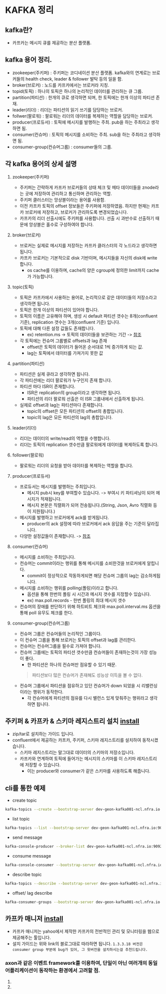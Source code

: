 # KAFKA 정리

## kafka란? 
- 카프카는 메시지 큐를 제공하는 분산 플랫폼.

## kafka 용어 정리.
- zookeeper(주키퍼) : 주키퍼는 코디네이션 분산 플랫폼. kafka와의 연계로는 브로커들의 health check, leader & follower 발탁 등의 일을 함.
- broker(브로커) : 노드를 카프카에서는 브로커라 지칭.
- topid(토픽) : 하나의 토픽은 하나의 논리적인 데이터를 관리하는 큐 그룹.
- partition(파티션) : 한개의 큐로 생각하면 되며, 한 토픽에는 한개 이상의 파티션 존재.
- leader(리더) : 리더는 파티션의 읽기 쓰기를 담당하는 브로커.
- follwer(팔로워) :  팔로워는 리더의 데이터를 복제하는 역할을 담당하는 브로커.
- producer(프로듀서) : 토픽에 메시지를 발행하는 주최. pub을 하는 주최라고 생각하면 됨.
- consumer(컨슈머) : 토픽의 메시지를 소비하는 주최. sub을 하는 주최라고 생각하면 됨.
- consumer-group(컨슈머그룹) : consumer들의 그룹.

## 각 kafka 용어의 상세 설명

1. zookeeper(주키퍼)
    - 주키퍼는 간략하게 카프카 브로커들의 상태 체크 및 메타 데이터들을 znode라는 곳에 저장하여 관리하고 통신하며 관리하는 역할.
    - 주키퍼 클러스터는 앙상블이라는 용어를 사용함.
    - 이전 카프카 토픽의 offset 정보들은 주키퍼에 저장하였음. 하지만 현재는 카프카 브로커에 저장하고, 브로커가 관리하도록 변경되었습니다.
    - 카프카의 리더 선출시에도 주키퍼를 사용합니다. 선출 시 과반수로 선출하기 때문에 앙상블은 홀수로 구성하여야 합니다.

2. broker(브로커)
    - 브로커는 실제로 메시지를 저장하는 카프카 클러스터의 각 노드라고 생각하면 됩니다.
    - 카프카 브로커는 기본적으로 disk 기반이며, 메시지들을 자신의 disk에 write합니다.
        - os cache를 이용하며, cache의 양은 cgroup에 정의한 limit까지 cache가 가능합니다.

3. topic(토픽)
    - 토픽은 카프카에서 사용하는 용어로, 논리적으로 같은 데이터들의 저장소라고 생각하면 됩니다.
    - 토픽은 한개 이상의 파티션이 있어야 합니다.
    - 토픽의 이름은 고유해야 하며, 생성 시 default 파티션 갯수는 8개(confluent 기준), replication 갯수는 3개(confluent 기준) 입니다.
    - 토픽에 대해 다른 설정 값들도 존재합니다.
        - ex) retention.ms -> 토픽의 데이터들을 보관하는 기간 -> [참조](https://kafka.apache.org/23/documentation.html)
    - 각 토픽에는 컨슈머 그룹별로 offsets과 lag 존재
        - offset은 토픽의 데이터가 들어온 순서대로 1씩 증가하게 되는 값.
        - lag는 토픽에서 데이터를 가져가지 못한 값
    
4. partition(파티션) 
    - 파티션은 실제 큐라고 생각하면 됩니다.
    - 각 파티션에는 리더 팔로워가 누구인지 존재 합니다.
    - 파티션 마다 ISR이 존재합니다.
        - ISR은 replication의 group이라고 생각하면 됩니다.
        - 파티션의 리더 팔로워 선출은 이 ISR 그룹내에서 선출하게 됩니다.
    - 실제로 offset과 lag는 파티션마다 존재합니다.
        - topic의 offset은 모든 파티션의 offset의 총합입니다.
        - topic의 lag은 모든 파티션의 lag의 총합입니다.

5. leader(리더)
    - 리더는 데이터의 write/read의 역할을 수행합니다.
    - 리더는 토픽의 replication 갯수만큼 팔로워에게 데이터를 복제하도록 합니다.

6. follower(팔로워)
    - 팔로워는 리더의 요청을 받아 데이터를 복제하는 역할을 합니다.

7. producer(프로듀서)
    - 프로듀서는 메시지를 발행하는 주최입니다.
        - 메시지 pub시 key를 부여할수 있습니다. -> 부여시 키 파티셔닝이 되어 메시지가 적재됩니다.
        - 메시지 본문은 직렬화가 되어 전송됩니다.(String, Json, Avro 직렬화 등이 지원됩니다.)
    - 메시지를 발행하고 브로커에게 ack를 받게됩니다.
        - producer의 ack 설정에 따라 브로커에서 ack 응답을 주는 기준이 달라집니다.
    - 다양한 설정값들이 존재합니다. -> [참조](https://kafka.apache.org/23/documentation.html#producerapi)
    
8. consumer(컨슈머)
    - 메시지를 소비하는 주최입니다.
    - 컨슈머는 commit이라는 행위를 통해 메시지를 소비한것을 브로커에게 알립니다.
        - commit이 정상적으로 작동하게되면 해당 컨슈머 그룹의 lag는 감소하게됩니다.
    - 메시지를 소비하는 행위를 polling(폴링)이라고 합니다.
        - 옵션을 통해 한번의 폴링 시 시간과 메시지 갯수를 지정할수 있습니다.
        - ex) max.poll.records - 한번 폴링의 최대 메시지 갯수
    - 컨슈머의 장애를 판단하기 위해 하트비트 체크와 max.poll.interval.ms 옵션을 통해 poll 유무도 체크를 한다.

9. consumer-group(컨슈머그룹)
    - 컨슈머 그룹은 컨슈머들의 논리적인 그룹이다.
    - 이 컨슈머 그룹을 통해 브로커는 토픽의 offset과 lag를 관리한다.
    - 컨슈머는 컨슈머그룹을 필수로 가져야 합니다. 
    - 컨슈머 그룹에는 토픽의 파티션 갯수만큼 컨슈머들이 존재하는것이 가장 성능이 좋다.
        - 한 파티션은 하나의 컨슈머만 점유할 수 있기 때문.
        > 파티션보다 많은 컨슈머가 존재해도 성능상 이득을 볼 수 없다.
    - 컨슈머 그룹에서 파티션을 점유하고 있던 컨슈머가 down 되었을 시 리밸런싱이라는 행위가 동작한다.
        - 각 컨슈머에게 파티션의 점유를 다시 밸런스 있게 맞춰주는 행위라고 생각하면 됩니다.

## 주키퍼 & 카프카 & 스키마 레지스트리 설치 [install](https://docs.confluent.io/current/installation/installing_cp/zip-tar.html)

- zip/tar로 설치하는 가이드 입니다.
- confluent에서 제공하는 카프카, 주키퍼, 스키마 레지스트리를 설치하여 동작시켰습니다.
    - 스키마 레지스트리는 말그대로 데이터의 스키마의 저장소입니다.
    - 카프카와 연계하여 토픽에 들어가는 메시지의 스키마를 이 스키마 레지스트리에 저장할 수 있습니다.
        - 이는 producer와 consumer가 같은 스키마를 사용하도록 해줍니다.



## cli를 통한 예제

- create topic 
```bash
kafka-topics --create --bootstrap-server dev-geon-kafka001-ncl.nfra.io:9092,dev-geon-kafka002-ncl.nfra.io:9092,dev-geon-kafka003-ncl.nfra.io:9092 --replication-factor 1 --partitions 1 --topic test_geonyeong_topic
```
- list topic
```bash
kafka-topics --list --bootstrap-server dev-geon-kafka001-ncl.nfra.io:9092,dev-geon-kafka002-ncl.nfra.io:9092,dev-geon-kafka003-ncl.nfra.io:9092
```

- send message
```bash
kafka-console-producer --broker-list dev-geon-kafka001-ncl.nfra.io:9092,dev-geon-kafka002-ncl.nfra.io:9092,dev-geon-kafka003-ncl.nfra.io:9092 --topic test_geonyeong_topic
```

- consume message
```bash
kafka-console-consumer --bootstrap-server dev-geon-kafka001-ncl.nfra.io:9092,dev-geon-kafka002-ncl.nfra.io:9092,dev-geon-kafka003-ncl.nfra.io:9092 --topic test_geonyeong_topic --group test_consumer_group --from-beginning
```

- describe topic
```bash
kafka-topics --describe --bootstrap-server dev-geon-kafka001-ncl.nfra.io:9092,dev-geon-kafka002-ncl.nfra.io:9092,dev-geon-kafka003-ncl.nfra.io:9092 --topic test_geonyeong_topic
```

- offset/ lag describe
```bash
kafka-consumer-groups --bootstrap-server dev-geon-kafka001-ncl.nfra.io:9092,dev-geon-kafka002-ncl.nfra.io:9092,dev-geon-kafka003-ncl.nfra.io:9092 --group test_consumer_group --describe
```

## 카프카 매니저 [install](https://m.blog.naver.com/PostView.nhn?blogId=occidere&logNo=221395731049&proxyReferer=https%3A%2F%2Fwww.google.com%2F)

- 카프카 매니저는 yahoo에서 제작한 카프카의 전반적인 관리 및 모니터링을 웹으로 제공해주는 툴입니다.
- 설치 가이드는 위와 link의 블로그대로 따라하면 됩니다. `1.3.3.18 버전은 consumer group 부분에 bug가 있어, 그 윗버전을 설치하시는걸 추천드립니다.`


### axon과 같은 이벤트 framework를 이용하여, 단일이 아닌 여러개의 동일 어플리케이션이 동작하는 환경에서 고려할 점.

1. 
2. 

